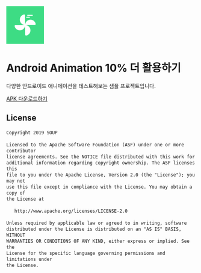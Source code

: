 <img height="100" src='https://github.com/fornewid/android-animation-10p-more/blob/master/app/src/main/ic_launcher-web.png'/>

# Android Animation 10% 더 활용하기

다양한 안드로이드 애니메이션을 테스트해보는 샘플 프로젝트입니다.

[APK 다운로드하기](https://github.com/fornewid/android-animation-10p-more/releases/download/v1.0/app-debug.apk)

## License

```
Copyright 2019 SOUP

Licensed to the Apache Software Foundation (ASF) under one or more contributor
license agreements. See the NOTICE file distributed with this work for
additional information regarding copyright ownership. The ASF licenses this
file to you under the Apache License, Version 2.0 (the "License"); you may not
use this file except in compliance with the License. You may obtain a copy of
the License at

   http://www.apache.org/licenses/LICENSE-2.0

Unless required by applicable law or agreed to in writing, software
distributed under the License is distributed on an "AS IS" BASIS, WITHOUT
WARRANTIES OR CONDITIONS OF ANY KIND, either express or implied. See the
License for the specific language governing permissions and limitations under
the License.
```
